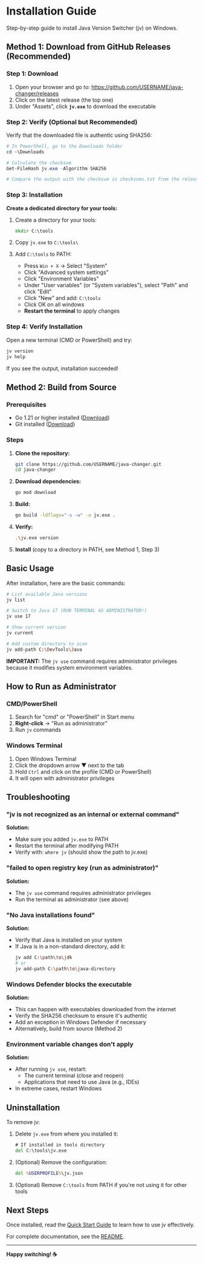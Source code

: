 # Installation Guide

Step-by-step guide to install Java Version Switcher (jv) on Windows.

## Method 1: Download from GitHub Releases (Recommended)

### Step 1: Download

1. Open your browser and go to: https://github.com/USERNAME/java-changer/releases
2. Click on the latest release (the top one)
3. Under "Assets", click **`jv.exe`** to download the executable

### Step 2: Verify (Optional but Recommended)

Verify that the downloaded file is authentic using SHA256:

```powershell
# In PowerShell, go to the Downloads folder
cd ~\Downloads

# Calculate the checksum
Get-FileHash jv.exe -Algorithm SHA256

# Compare the output with the checksum in checksums.txt from the release
```

### Step 3: Installation

**Create a dedicated directory for your tools:**

1. Create a directory for your tools:
   ```cmd
   mkdir C:\tools
   ```

2. Copy `jv.exe` to `C:\tools\`

3. Add `C:\tools` to PATH:
   - Press `Win + X` → Select "System"
   - Click "Advanced system settings"
   - Click "Environment Variables"
   - Under "User variables" (or "System variables"), select "Path" and click "Edit"
   - Click "New" and add: `C:\tools`
   - Click OK on all windows
   - **Restart the terminal** to apply changes

### Step 4: Verify Installation

Open a new terminal (CMD or PowerShell) and try:

```cmd
jv version
jv help
```

If you see the output, installation succeeded!

## Method 2: Build from Source

### Prerequisites

- Go 1.21 or higher installed ([Download](https://go.dev/dl/))
- Git installed ([Download](https://git-scm.com/download/win))

### Steps

1. **Clone the repository:**
   ```bash
   git clone https://github.com/USERNAME/java-changer.git
   cd java-changer
   ```

2. **Download dependencies:**
   ```bash
   go mod download
   ```

3. **Build:**
   ```bash
   go build -ldflags="-s -w" -o jv.exe .
   ```

4. **Verify:**
   ```bash
   .\jv.exe version
   ```

5. **Install** (copy to a directory in PATH, see Method 1, Step 3)

## Basic Usage

After installation, here are the basic commands:

```bash
# List available Java versions
jv list

# Switch to Java 17 (RUN TERMINAL AS ADMINISTRATOR!)
jv use 17

# Show current version
jv current

# Add custom directory to scan
jv add-path C:\DevTools\Java
```

**IMPORTANT:** The `jv use` command requires administrator privileges because it modifies system environment variables.

## How to Run as Administrator

### CMD/PowerShell
1. Search for "cmd" or "PowerShell" in Start menu
2. **Right-click** → "Run as administrator"
3. Run `jv` commands

### Windows Terminal
1. Open Windows Terminal
2. Click the dropdown arrow ▼ next to the tab
3. Hold `Ctrl` and click on the profile (CMD or PowerShell)
4. It will open with administrator privileges

## Troubleshooting

### "jv is not recognized as an internal or external command"

**Solution:**
- Make sure you added `jv.exe` to PATH
- Restart the terminal after modifying PATH
- Verify with: `where jv` (should show the path to jv.exe)

### "failed to open registry key (run as administrator)"

**Solution:**
- The `jv use` command requires administrator privileges
- Run the terminal as administrator (see above)

### "No Java installations found"

**Solution:**
- Verify that Java is installed on your system
- If Java is in a non-standard directory, add it:
  ```bash
  jv add C:\path\to\jdk
  # or
  jv add-path C:\path\to\java-directory
  ```

### Windows Defender blocks the executable

**Solution:**
- This can happen with executables downloaded from the internet
- Verify the SHA256 checksum to ensure it's authentic
- Add an exception in Windows Defender if necessary
- Alternatively, build from source (Method 2)

### Environment variable changes don't apply

**Solution:**
- After running `jv use`, restart:
  - The current terminal (close and reopen)
  - Applications that need to use Java (e.g., IDEs)
- In extreme cases, restart Windows

## Uninstallation

To remove jv:

1. Delete `jv.exe` from where you installed it:
   ```cmd
   # If installed in tools directory
   del C:\tools\jv.exe
   ```

2. (Optional) Remove the configuration:
   ```cmd
   del %USERPROFILE%\jv.json
   ```

3. (Optional) Remove `C:\tools` from PATH if you're not using it for other tools

## Next Steps

Once installed, read the [Quick Start Guide](QUICKSTART.md) to learn how to use jv effectively.

For complete documentation, see the [README](README.md).

---

**Happy switching! ☕**

